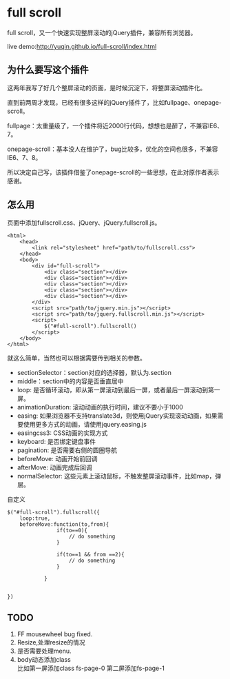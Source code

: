# full scroll

full scroll，又一个快速实现整屏滚动的jQuery插件，兼容所有浏览器。

live demo:http://yuqin.github.io/full-scroll/index.html


## 为什么要写这个插件

这两年我写了好几个整屏滚动的页面，是时候沉淀下，将整屏滚动插件化。

直到前两周才发现，已经有很多这样的jQuery插件了，比如fullpage、onepage-scroll。

fullpage：太重量级了，一个插件将近2000行代码，想想也是醉了，不兼容IE6、7。

onepage-scroll：基本没人在维护了，bug比较多，优化的空间也很多，不兼容IE6、7、8。

所以决定自己写，该插件借鉴了onepage-scroll的一些思想，在此对原作者表示感谢。


## 怎么用

页面中添加fullscroll.css、jQuery、jQuery.fullscroll.js。
```
<html>
	<head>
		<link rel="stylesheet" href="path/to/fullscroll.css">
	</head>
	<body>
		<div id="full-scroll">
			<div class="section"></div>
			<div class="section"></div>
			<div class="section"></div>
			<div class="section"></div>
			<div class="section"></div>
		</div>
		<script src="path/to/jquery.min.js"></script>
		<script src="path/to/jquery.fullscroll.min.js"></script>
		<script>
			$("#full-scroll").fullscroll()
		</script>
	</body>
</html>
```

就这么简单，当然也可以根据需要传到相关的参数。

* sectionSelector：section对应的选择器，默认为.section
* middle：section中的内容是否垂直居中  
* loop: 是否循环滚动，即从第一屏滚动到最后一屏，或者最后一屏滚动到第一屏。
* animationDuration: 滚动动画的执行时间，建议不要小于1000
* easing: 如果浏览器不支持translate3d，则使用jQuery实现滚动动画，如果需要使用更多方式的动画，请使用jquery.easing.js
* easingcss3: CSS动画的实现方式
* keyboard: 是否绑定键盘事件  
* pagination: 是否需要右侧的圆圈导航
* beforeMove: 动画开始前回调
* afterMove: 动画完成后回调
* normalSelector: 这些元素上滚动鼠标，不触发整屏滚动事件，比如map，弹层。


自定义
```
$("#full-scroll").fullscroll({
	loop:true,
	beforeMove:function(to,from){
				if(to==0){
					// do something
				} 

				if(to==1 && from ==2){
					// do something
				}
			
			}


})
```

## TODO

1. FF mousewheel bug fixed.
2. Resize,处理resize的情况
3. 是否需要处理menu.
4. body动态添加class  
   比如第一屏添加class fs-page-0 
   第二屏添加fs-page-1

